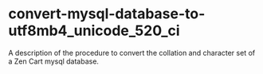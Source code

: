 # convert-mysql-database-to-utf8mb4_unicode_520_ci
A description of the procedure to convert the collation and character set of a Zen Cart mysql database.
